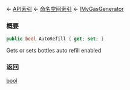 ← [API索引](Api-Index) ← [命名空间索引](Namespace-Index) ← [IMyGasGenerator](Sandbox.ModAPI.Ingame.IMyGasGenerator)

### 概要

```csharp
public bool AutoRefill { get; set; }
```

Gets or sets bottles auto refill enabled

### 返回

[bool](https://docs.microsoft.com/en-us/dotnet/api/System.Boolean?view=netframework-4.6)

